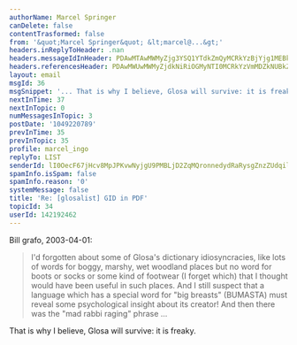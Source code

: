 ```yaml
---
authorName: Marcel Springer
canDelete: false
contentTrasformed: false
from: '&quot;Marcel Springer&quot; &lt;marcel@...&gt;'
headers.inReplyToHeader: .nan
headers.messageIdInHeader: PDAwMTAwMWMyZjg3YSQ1YTdkZmQyMCRkYzBjYjg1MEBkZWZhdWx0Pg==
headers.referencesHeader: PDAwMWUwMWMyZjdkNiRiOGMyNTI0MCRkYzVmMDZkNUBkZWZhdWx0PiA8dXFqaDh2a2x0aDZ2ZnA3a2hnbnAwbzZwMnNvNmJrbGQ1ZEA0YXguY29tPg==
layout: email
msgId: 36
msgSnippet: '... That is why I believe, Glosa will survive: it is freaky.'
nextInTime: 37
nextInTopic: 0
numMessagesInTopic: 3
postDate: '1049220789'
prevInTime: 35
prevInTopic: 35
profile: marcel_ingo
replyTo: LIST
senderId: lI0OecF67jHcv8MpJPKvwNyjgU9PMBLjD2ZqMQronnedydRaRysgZnzZUdqilkb4De73OXK3JYewarBy14LeQF_PmuboAwbn2HDxy0cg
spamInfo.isSpam: false
spamInfo.reason: '0'
systemMessage: false
title: 'Re: [glosalist] GID in PDF'
topicId: 34
userId: 142192462
---
```


Bill grafo, 2003-04-01:
 > I'd forgotten about some of
 > Glosa's dictionary idiosyncracies,
 > like lots of words for boggy,
 > marshy, wet woodland places but
 > no word for boots or socks or
 > some kind of footwear (I forget
 > which) that I thought would have
 > been useful in such places.  And
 > I still suspect that a language
 > which has a special word for "big
 > breasts" (BUMASTA) must reveal
 > some psychological insight about
 > its creator! And then there was
 > the "mad rabbi raging" phrase
 > ...
 
That is why I believe, Glosa will survive: it is freaky.



